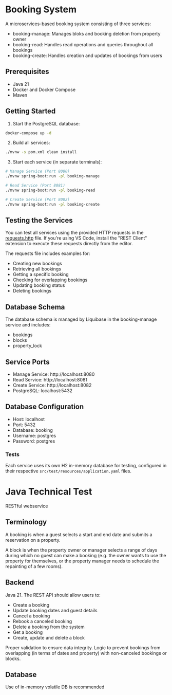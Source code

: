 # Booking System

A microservices-based booking system consisting of three services:
- booking-manage: Manages bloks and booking deletion from property owner
- booking-read: Handles read operations and queries throughout all bookings
- booking-create: Handles creation and updates of bookings from users

## Prerequisites

- Java 21
- Docker and Docker Compose
- Maven

## Getting Started

1. Start the PostgreSQL database:
```bash
docker-compose up -d
```

2. Build all services:
```bash
./mvnw -s pom.xml clean install
```

3. Start each service (in separate terminals):
```bash
# Manage Service (Port 8080)
./mvnw spring-boot:run -pl booking-manage

# Read Service (Port 8081)
./mvnw spring-boot:run -pl booking-read

# Create Service (Port 8082)
./mvnw spring-boot:run -pl booking-create
```

## Testing the Services

You can test all services using the provided HTTP requests in the [requests.http](requests.http) file. 
If you're using VS Code, install the "REST Client" extension to execute these requests directly from the editor.

The requests file includes examples for:
- Creating new bookings
- Retrieving all bookings
- Getting a specific booking
- Checking for overlapping bookings
- Updating booking status
- Deleting bookings

## Database Schema

The database schema is managed by Liquibase in the booking-manage service and includes:
- bookings
- blocks
- property_lock


## Service Ports

- Manage Service: http://localhost:8080
- Read Service: http://localhost:8081
- Create Service: http://localhost:8082
- PostgreSQL: localhost:5432

## Database Configuration

- Host: localhost
- Port: 5432
- Database: booking
- Username: postgres
- Password: postgres

### Tests
Each service uses its own H2 in-memory database for testing, configured in their respective `src/test/resources/application.yaml` files.

# Java Technical Test

RESTful webservice

## Terminology
A booking is when a guest selects a start and end date and submits a reservation on a property.

A block is when the property owner or manager selects a range of days during which no guest can make
a booking (e.g. the owner wants to use the property for themselves, or the property manager needs to
schedule the repainting of a few rooms).

## Backend
Java 21. The REST API should allow users to:
- Create a booking
- Update booking dates and guest details
- Cancel a booking
- Rebook a canceled booking
- Delete a booking from the system
- Get a booking
- Create, update and delete a block

Proper validation to ensure data integrity. Logic to prevent bookings from overlapping
(in terms of dates and property) with non-canceled bookings or blocks.

## Database
Use of in-memory volatile DB is recommended



